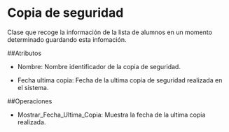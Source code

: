 # Copia de seguridad

Clase que recoge la información de la lista de alumnos en un momento determinado guardando esta infomación.

##Atributos

* Nombre: Nombre identificador de la copia de seguridad.

* Fecha ultima copia: Fecha de la ultima copia de seguridad realizada en el sistema.

##Operaciones

* Mostrar_Fecha_Ultima_Copia: Muestra la fecha de la ultima copia realizada.
